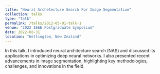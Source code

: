 ```yaml
---
title: "Neural Archetecture Search For Image Segmentation"
collection: talks
type: "Talk"
permalink: /talks/2012-03-01-talk-1
venue: "2022 IEEE Postgraduate Symposium"
date: 2022-08-31
location: "Wellington, New Zealand"
---
```


In this talk, I introduced neural architecture search (NAS) and discussed its applications in optimizing deep neural networks. I also presented recent advancements in image segmentation, highlighting key methodologies, challenges, and innovations in the field.
